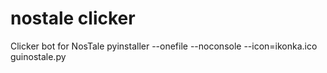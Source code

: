 # nostale clicker
 Clicker bot for NosTale
pyinstaller --onefile --noconsole --icon=ikonka.ico guinostale.py
